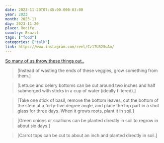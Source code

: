 ```yaml
---
date: 2023-11-20T07:45:00.000-03:00
year: 2023
month: 2023-11
day: 2023-11-20
place: Recife
country: Brazil
tags: ["food"]
categories: ["talk"]
link: https://www.instagram.com/reel/Cz17U52SuAo/
---
```

[So many of us throw these things out..](https://www.instagram.com/reel/Cz17U52SuAo/)

> [Instead of wasting the ends of these veggies, grow something from them.]

> [Lettuce and celery bottoms can be cut around two inches and half submerged with sticks in a cup of water (ideally filtered).]

> [Take one stick of basil, remove the bottom leaves, cut the bottom of the stem at a forty-five degree angle, and place the top part in a shot glass for three days. When it grows roots, plant it in soil.]

> [Green onions or scallions can be planted directly in soil to regrow in about six days.]

> [Carrot tops can be cut to about an inch and planted directly in soil.]
